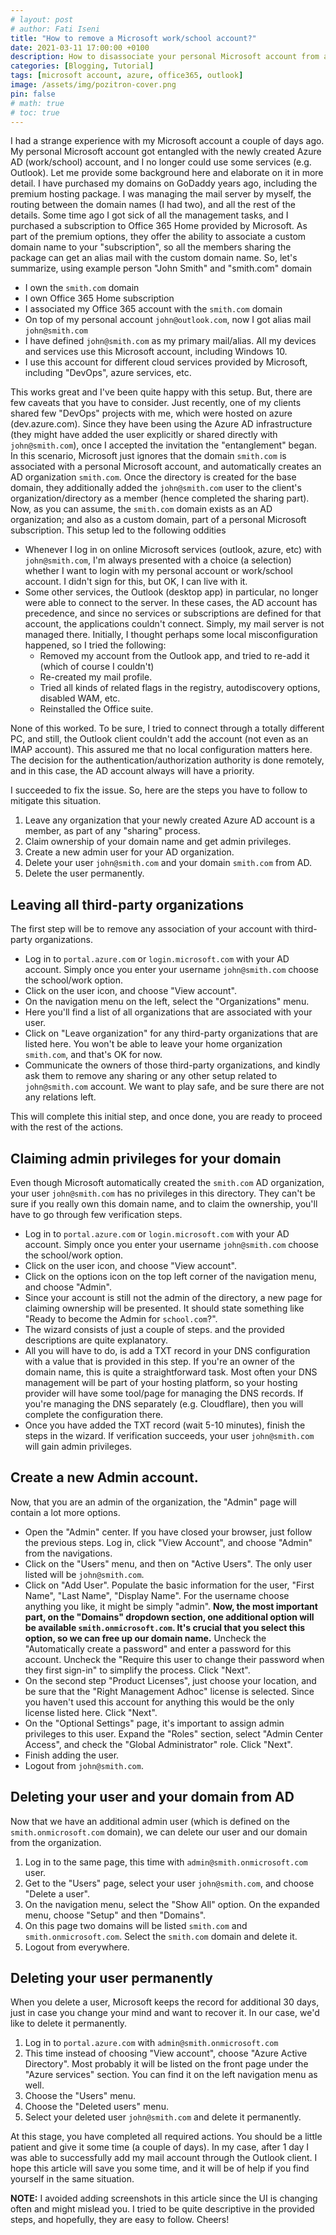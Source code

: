 ```yaml
---
# layout: post
# author: Fati Iseni
title: "How to remove a Microsoft work/school account?"
date: 2021-03-11 17:00:00 +0100
description: How to disassociate your personal Microsoft account from a work/school (Azure AD) account!
categories: [Blogging, Tutorial]
tags: [microsoft account, azure, office365, outlook]
image: /assets/img/pozitron-cover.png
pin: false
# math: true
# toc: true
---
```

I had a strange experience with my Microsoft account a couple of days ago. My personal Microsoft account got entangled with the newly created Azure AD (work/school) account, and I no longer could use some services (e.g. Outlook). Let me provide some background here and elaborate on it in more detail. I have purchased my domains on GoDaddy years ago, including the premium hosting package. I was managing the mail server by myself, the routing between the domain names (I had two), and all the rest of the details. Some time ago I got sick of all the management tasks, and I purchased a subscription to Office 365 Home provided by Microsoft. As part of the premium options, they offer the ability to associate a custom domain name to your "subscription", so all the members sharing the package can get an alias mail with the custom domain name. So, let's summarize, using example person "John Smith" and "smith.com" domain
- I own the `smith.com` domain
- I own Office 365 Home subscription
- I associated my Office 365 account with the `smith.com` domain
- On top of my personal account `john@outlook.com`, now I got alias mail `john@smith.com`
- I have defined `john@smith.com` as my primary mail/alias. All my devices and services use this Microsoft account, including Windows 10.
- I use this account for different cloud services provided by Microsoft, including "DevOps", azure services, etc.

This works great and I've been quite happy with this setup. But, there are few caveats that you have to consider. Just recently, one of my clients shared few "DevOps" projects with me, which were hosted on azure (dev.azure.com). Since they have been using the Azure AD infrastructure (they might have added the user explicitly or shared directly with `john@smith.com`), once I accepted the invitation the "entanglement" began. In this scenario, Microsoft just ignores that the domain `smith.com` is associated with a personal Microsoft account, and automatically creates an AD organization `smith.com`. Once the directory is created for the base domain, they additionally added the `john@smith.com` user to the client's organization/directory as a member (hence completed the sharing part). Now, as you can assume, the `smith.com` domain exists as an AD organization; and also as a custom domain, part of a personal Microsoft subscription. This setup led to the following oddities
- Whenever I log in on online Microsoft services (outlook, azure, etc) with `john@smith.com`, I'm always presented with a choice (a selection) whether I want to login with my personal account or work/school account. I didn't sign for this, but OK, I can live with it.
- Some other services, the Outlook (desktop app) in particular, no longer were able to connect to the server. In these cases, the AD account has precedence, and since no services or subscriptions are defined for that account, the applications couldn't connect. Simply, my mail server is not managed there. Initially, I thought perhaps some local misconfiguration happened, so I tried the following:
    - Removed my account from the Outlook app, and tried to re-add it (which of course I couldn't)
    - Re-created my mail profile.
    - Tried all kinds of related flags in the registry, autodiscovery options, disabled WAM, etc.
    - Reinstalled the Office suite.

None of this worked. To be sure, I tried to connect through a totally different PC, and still, the Outlook client couldn't add the account (not even as an IMAP account). This assured me that no local configuration matters here. The decision for the authentication/authorization authority is done remotely, and in this case, the AD account always will have a priority.

I succeeded to fix the issue. So, here are the steps you have to follow to mitigate this situation.
1. Leave any organization that your newly created Azure AD account is a member, as part of any "sharing" process.
2. Claim ownership of your domain name and get admin privileges.
3. Create a new admin user for your AD organization.
4. Delete your user `john@smith.com` and your domain `smith.com` from AD.
5. Delete the user permanently.

## Leaving all third-party organizations

The first step will be to remove any association of your account with third-party organizations.

- Log in to `portal.azure.com` or `login.microsoft.com` with your AD account. Simply once you enter your username `john@smith.com` choose the school/work option.
- Click on the user icon, and choose "View account".
- On the navigation menu on the left, select the "Organizations" menu.
- Here you'll find a list of all organizations that are associated with your user.
- Click on "Leave organization" for any third-party organizations that are listed here. You won't be able to leave your home organization `smith.com`, and that's OK for now.
- Communicate the owners of those third-party organizations, and kindly ask them to remove any sharing or any other setup related to `john@smith.com` account. We want to play safe, and be sure there are not any relations left.

This will complete this initial step, and once done, you are ready to proceed with the rest of the actions.

## Claiming admin privileges for your domain

Even though Microsoft automatically created the `smith.com` AD organization, your user `john@smith.com` has no privileges in this directory. They can't be sure if you really own this domain name, and to claim the ownership, you'll have to go through few verification steps.
- Log in to `portal.azure.com` or `login.microsoft.com` with your AD account. Simply once you enter your username `john@smith.com` choose the school/work option.
- Click on the user icon, and choose "View account".
- Click on the options icon on the top left corner of the navigation menu, and choose "Admin".
- Since your account is still not the admin of the directory, a new page for claiming ownership will be presented. It should state something like "Ready to become the Admin for `school.com`?".
- The wizard consists of just a couple of steps. and the provided descriptions are quite explanatory.
- All you will have to do, is add a TXT record in your DNS configuration with a value that is provided in this step. If you're an owner of the domain name, this is quite a straightforward task. Most often your DNS management will be part of your hosting platform, so your hosting provider will have some tool/page for managing the DNS records. If you're managing the DNS separately (e.g. Cloudflare), then you will complete the configuration there.
- Once you have added the TXT record (wait 5-10 minutes), finish the steps in the wizard. If verification succeeds, your user `john@smith.com` will gain admin privileges.

## Create a new Admin account.

Now, that you are an admin of the organization, the "Admin" page will contain a lot more options.

- Open the "Admin" center. If you have closed your browser, just follow the previous steps. Log in, click "View Account", and choose "Admin" from the navigations.
- Click on the "Users" menu, and then on "Active Users". The only user listed will be `john@smith.com`.
- Click on "Add User". Populate the basic information for the user, "First Name", "Last Name", "Display Name". For the username choose anything you like, it might be simply "admin". <strong>Now, the most important part, on the "Domains" dropdown section, one additional option will be available `smith.onmicrosoft.com`. It's crucial that you select this option, so we can free up our domain name.</strong> Uncheck the "Automatically create a password" and enter a password for this account. Uncheck the "Require this user to change their password when they first sign-in" to simplify the process. Click "Next".
- On the second step "Product Licenses", just choose your location, and be sure that the "Right Management Adhoc" license is selected. Since you haven't used this account for anything this would be the only license listed here. Click "Next".
- On the "Optional Settings" page, it's important to assign admin privileges to this user. Expand the "Roles" section, select "Admin Center Access", and check the "Global Administrator" role. Click "Next".
- Finish adding the user.
- Logout from `john@smith.com`.

## Deleting your user and your domain from AD

Now that we have an additional admin user (which is defined on the `smith.onmicrosoft.com` domain), we can delete our user and our domain from the organization.

1. Log in to the same page, this time with `admin@smith.onmicrosoft.com` user.
2. Get to the "Users" page, select your user `john@smith.com`, and choose "Delete a user".
3. On the navigation menu, select the "Show All" option. On the expanded menu, choose "Setup" and then "Domains".
4. On this page two domains will be listed `smith.com` and `smith.onmicrosoft.com`. Select the `smith.com` domain and delete it.
5. Logout from everywhere.

## Deleting your user permanently

When you delete a user, Microsoft keeps the record for additional 30 days, just in case you change your mind and want to recover it. In our case, we'd like to delete it permanently.

1. Log in to `portal.azure.com` with `admin@smith.onmicrosoft.com`
2. This time instead of choosing "View account", choose "Azure Active Directory". Most probably it will be listed on the front page under the "Azure services" section. You can find it on the left navigation menu as well.
3. Choose the "Users" menu.
4. Choose the "Deleted users" menu.
5. Select your deleted user `john@smith.com` and delete it permanently.

At this stage, you have completed all required actions. You should be a little patient and give it some time (a couple of days). In my case, after 1 day I was able to successfully add my mail account through the Outlook client. I hope this article will save you some time, and it will be of help if you find yourself in the same situation.

<strong>NOTE:</strong> I avoided adding screenshots in this article since the UI is changing often and might mislead you. I tried to be quite descriptive in the provided steps, and hopefully, they are easy to follow. Cheers!